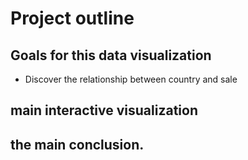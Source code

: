 # Project outline 

## Goals for this data visualization
* Discover the relationship between country and sale



## main interactive visualization

## the main conclusion.

